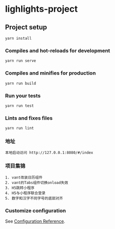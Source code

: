 # lighlights-project

## Project setup
```
yarn install
```

### Compiles and hot-reloads for development
```
yarn run serve
```

### Compiles and minifies for production
```
yarn run build
```

### Run your tests
```
yarn run test
```

### Lints and fixes files
```
yarn run lint
```

### 地址
```
本地启动访问 http://127.0.0.1:8080/#/index
```


### 项目集锦
```
1. vant改装日历组件
2. vant的Tabs组件切换onload失效
3. H5跳转小程序
4. H5与小程序联合登录
5. 数字和汉字不同字号的底部对齐
```

### Customize configuration
See [Configuration Reference](https://cli.vuejs.org/config/).
